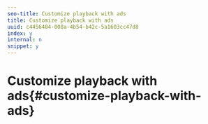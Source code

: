 ```yaml
---
seo-title: Customize playback with ads
title: Customize playback with ads
uuid: c4456484-008a-4b54-b42c-5a1603cc47d8
index: y
internal: n
snippet: y
---
```


# Customize playback with ads{#customize-playback-with-ads}

